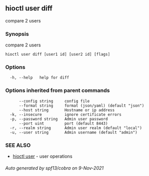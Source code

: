 ## hioctl user diff

compare 2 users

### Synopsis

compare 2 users

```
hioctl user diff [user1 id] [user2 id] [flags]
```

### Options

```
  -h, --help   help for diff
```

### Options inherited from parent commands

```
      --config string     config file
      --format string     format (json/yaml) (default "json")
      --host string       Hostname or ip address
  -k, --insecure          ignore certificate errors
  -p, --password string   Admin user password
      --port uint         port (default 8443)
  -r, --realm string      Admin user realm (default "local")
  -u, --user string       Admin username (default "admin")
```

### SEE ALSO

* [hioctl user](hioctl_user.md)	 - user operations

###### Auto generated by spf13/cobra on 9-Nov-2021
